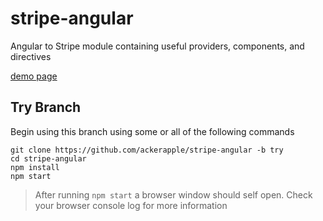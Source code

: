 # stripe-angular
Angular to Stripe module containing useful providers, components, and directives

[demo page](https://ackerapple.github.io/stripe-angular)

## Try Branch
Begin using this branch using some or all of the following commands
```
git clone https://github.com/ackerapple/stripe-angular -b try
cd stripe-angular
npm install
npm start
```

> After running `npm start` a browser window should self open. Check your browser console log for more information